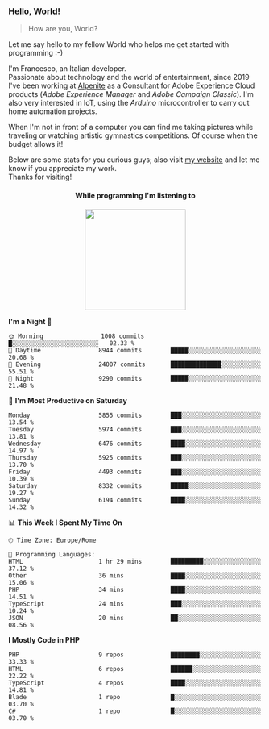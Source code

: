 ### Hello, World!

> How are you, World?

Let me say hello to my fellow World who helps me get started with programming :-)

I'm Francesco, an Italian developer.  
Passionate about technology and the world of entertainment, since 2019 I've been working at [Alpenite](https://www.alpenite.com) as a Consultant for Adobe Experience Cloud products (*Adobe Experience Manager* and *Adobe Campaign Classic*). I'm also very interested in IoT, using the *Arduino* microcontroller to carry out home automation projects.

When I'm not in front of a computer you can find me taking pictures while traveling or watching artistic gymnastics competitions. Of course when the budget allows it!

Below are some stats for you curious guys; also visit [my website](https://www.francescorega.eu) and let me know if you appreciate my work.  
Thanks for visiting!

<div align="center">
  <h4>While programming I'm listening to</h4>
  <a href="https://apps.francescorega.eu/now-playing/11147232609" target="_blank"><img src="https://apps.francescorega.eu/now-playing/11147232609" width="200"></a>
</div>

<!--START_SECTION:waka-->
**I'm a Night 🦉** 

```text
🌞 Morning                1008 commits        █░░░░░░░░░░░░░░░░░░░░░░░░   02.33 % 
🌆 Daytime                8944 commits        █████░░░░░░░░░░░░░░░░░░░░   20.68 % 
🌃 Evening                24007 commits       ██████████████░░░░░░░░░░░   55.51 % 
🌙 Night                  9290 commits        █████░░░░░░░░░░░░░░░░░░░░   21.48 % 
```
📅 **I'm Most Productive on Saturday** 

```text
Monday                   5855 commits        ███░░░░░░░░░░░░░░░░░░░░░░   13.54 % 
Tuesday                  5974 commits        ███░░░░░░░░░░░░░░░░░░░░░░   13.81 % 
Wednesday                6476 commits        ████░░░░░░░░░░░░░░░░░░░░░   14.97 % 
Thursday                 5925 commits        ███░░░░░░░░░░░░░░░░░░░░░░   13.70 % 
Friday                   4493 commits        ███░░░░░░░░░░░░░░░░░░░░░░   10.39 % 
Saturday                 8332 commits        █████░░░░░░░░░░░░░░░░░░░░   19.27 % 
Sunday                   6194 commits        ████░░░░░░░░░░░░░░░░░░░░░   14.32 % 
```


📊 **This Week I Spent My Time On** 

```text
🕑︎ Time Zone: Europe/Rome

💬 Programming Languages: 
HTML                     1 hr 29 mins        █████████░░░░░░░░░░░░░░░░   37.12 % 
Other                    36 mins             ████░░░░░░░░░░░░░░░░░░░░░   15.06 % 
PHP                      34 mins             ████░░░░░░░░░░░░░░░░░░░░░   14.51 % 
TypeScript               24 mins             ███░░░░░░░░░░░░░░░░░░░░░░   10.24 % 
JSON                     20 mins             ██░░░░░░░░░░░░░░░░░░░░░░░   08.56 % 
```

**I Mostly Code in PHP** 

```text
PHP                      9 repos             ████████░░░░░░░░░░░░░░░░░   33.33 % 
HTML                     6 repos             ██████░░░░░░░░░░░░░░░░░░░   22.22 % 
TypeScript               4 repos             ████░░░░░░░░░░░░░░░░░░░░░   14.81 % 
Blade                    1 repo              █░░░░░░░░░░░░░░░░░░░░░░░░   03.70 % 
C#                       1 repo              █░░░░░░░░░░░░░░░░░░░░░░░░   03.70 % 
```




<!--END_SECTION:waka-->
